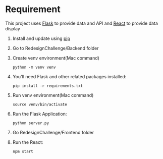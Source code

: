 # Requirement

This project uses [Flask](https://flask.palletsprojects.com/en/3.0.x/) to provide data and API and [React](https://react.dev/) to provide data display

1. Install and update using [pip](https://pip.pypa.io/en/stable/getting-started/)

2. Go to RedesignChallenge/Backend folder
3. Create venv environment(Mac command)
   ```
   python -m venv venv
   ```
4. You'll need Flask and other related packages installed:
   ```
   pip install -r requirements.txt
   ```
5. Run venv environment(Mac command)
   ```
   source venv/bin/activate
   ```
6. Run the Flask Application:
   ```
   python server.py
   ```
7. Go RedesignChallenge/Frontend folder
8. Run the React:
   ```
   npm start
   ```